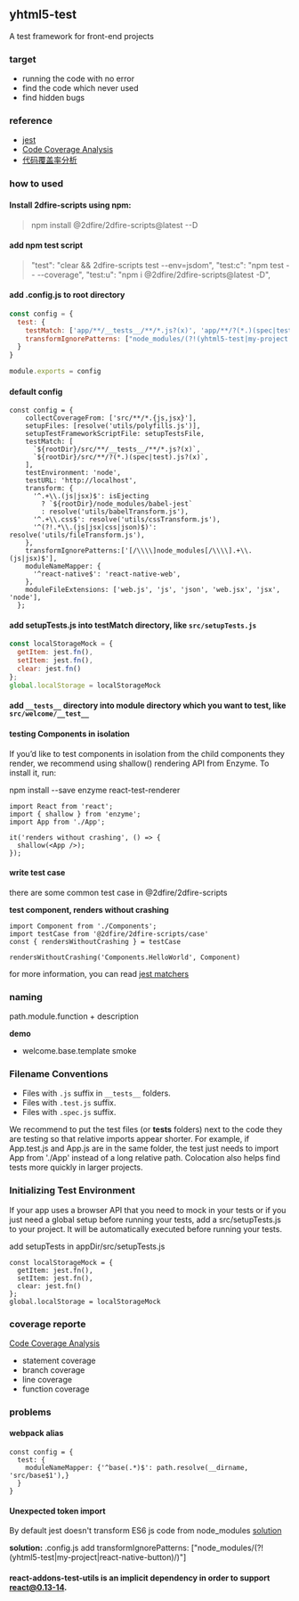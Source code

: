 ## yhtml5-test 

A test framework for front-end projects

### target

* running the code with no error
* find the code which never used
* find hidden bugs

### reference

* [jest][jest]
* [Code Coverage Analysis][code-coverage-analysis]
* [代码覆盖率分析][code-coverage-analysis-cn]

### how to used

#### Install 2dfire-scripts using npm:

> npm install @2dfire/2dfire-scripts@latest --D 

#### add npm test script 

> "test": "clear && 2dfire-scripts test --env=jsdom",
> "test:c": "npm test -- --coverage",
> "test:u": "npm i @2dfire/2dfire-scripts@latest -D",

#### add .config.js to root directory

```#.config.js 
const config = {
  test: {
    testMatch: ['app/**/__tests__/**/*.js?(x)', 'app/**/?(*.)(spec|test).js?(x)'],
    transformIgnorePatterns: ["node_modules/(?!(yhtml5-test|my-project|react-native-button)/)"]
  }
}

module.exports = config
```

#### default config

```
const config = {
    collectCoverageFrom: ['src/**/*.{js,jsx}'],
    setupFiles: [resolve('utils/polyfills.js')],
    setupTestFrameworkScriptFile: setupTestsFile,
    testMatch: [
      `${rootDir}/src/**/__tests__/**/*.js?(x)`,
      `${rootDir}/src/**/?(*.)(spec|test).js?(x)`,
    ],
    testEnvironment: 'node',
    testURL: 'http://localhost',
    transform: {
      '^.+\\.(js|jsx)$': isEjecting
        ? `${rootDir}/node_modules/babel-jest`
        : resolve('utils/babelTransform.js'),
      '^.+\\.css$': resolve('utils/cssTransform.js'),
      '^(?!.*\\.(js|jsx|css|json)$)': resolve('utils/fileTransform.js'),
    },
    transformIgnorePatterns:['[/\\\\]node_modules[/\\\\].+\\.(js|jsx)$'],
    moduleNameMapper: {
      '^react-native$': 'react-native-web',
    },
    moduleFileExtensions: ['web.js', 'js', 'json', 'web.jsx', 'jsx', 'node'],
  };
```

#### add setupTests.js into testMatch directory, like `src/setupTests.js`

```#setupTests.js
const localStorageMock = {
  getItem: jest.fn(),
  setItem: jest.fn(),
  clear: jest.fn()
};
global.localStorage = localStorageMock
```

#### add `__tests__`  directory into module directory which you want to test, like `src/welcome/__test__`

#### testing Components in isolation 

If you’d like to test components in isolation from the child components they render, we recommend using shallow() rendering API from Enzyme. To install it, run:

npm install --save enzyme react-test-renderer

```
import React from 'react';
import { shallow } from 'enzyme';
import App from './App';

it('renders without crashing', () => {
  shallow(<App />);
});
```

#### write test case

there are some common test case in @2dfire/2dfire-scripts

**test component, renders without crashing**
```
import Component from './Components';
import testCase from '@2dfire/2dfire-scripts/case'
const { rendersWithoutCrashing } = testCase

rendersWithoutCrashing('Components.HelloWorld', Component)
```

for more information, you can read [jest matchers][jest-matchers]

### naming

path.module.function + description

**demo**

* welcome.base.template smoke

### Filename Conventions

*  Files with `.js` suffix in `__tests__` folders.
*  Files with `.test.js` suffix.
*  Files with `.spec.js` suffix.

We recommend to put the test files (or __tests__ folders) next to the code they are testing so that relative imports appear shorter. For example, if App.test.js and App.js are in the same folder, the test just needs to import App from './App' instead of a long relative path. Colocation also helps find tests more quickly in larger projects.

### Initializing Test Environment

If your app uses a browser API that you need to mock in your tests or if you just need a global setup before running your tests, add a src/setupTests.js to your project. It will be automatically executed before running your tests.

add setupTests in appDir/src/setupTests.js 

```
const localStorageMock = {
  getItem: jest.fn(),
  setItem: jest.fn(),
  clear: jest.fn()
};
global.localStorage = localStorageMock
```

### coverage reporte

[Code Coverage Analysis][coverage]

* statement coverage
* branch coverage
* line coverage
* function coverage

### problems 

#### webpack alias

```# .config.js
const config = {
  test: {
    moduleNameMapper: {'^base(.*)$': path.resolve(__dirname, 'src/base$1'),}
  }
}
```

#### Unexpected token import

By default jest doesn't transform ES6 js code from node_modules
[solution][transformignorepatterns-customization]


**solution:** .config.js add transformIgnorePatterns: ["node_modules/(?!(yhtml5-test|my-project|react-native-button)/)"]

#### react-addons-test-utils is an implicit dependency in order to support react@0.13-14.


[code-coverage-analysis]:http://www.bullseye.com/coverage.html
[code-coverage-analysis-cn]:http://blog.csdn.net/ffeiffei/article/details/6579280
[jest]:[http://facebook.github.io/jest/]
[jest-matchers]:[http://facebook.github.io/jest/docs/en/using-matchers.html#content]
[coverage]:http://www.bullseye.com/coverage.html
[transformignorepatterns-customization]:http://facebook.github.io/jest/docs/en/tutorial-react-native.html#transformignorepatterns-customization
[documrnt-create-react-app-test]:https://github.com/facebookincubator/create-react-app/blob/master/packages/react-scripts/template/README.md#running-tests





